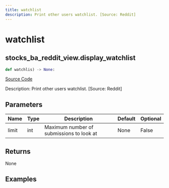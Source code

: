 ```yaml
---
title: watchlist
description: Print other users watchlist. [Source: Reddit]
---
```

# watchlist

## stocks_ba_reddit_view.display_watchlist

```python
def watchlis) -> None:
```
[Source Code](https://github.com/OpenBB-finance/OpenBBTerminal/tree/main/openbb_terminal/decorators.py#L137)

Description: Print other users watchlist. [Source: Reddit]

## Parameters

| Name | Type | Description | Default | Optional |
| ---- | ---- | ----------- | ------- | -------- |
| limit | int | Maximum number of submissions to look at | None | False |

## Returns

None

## Examples

